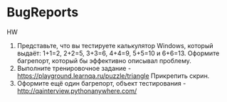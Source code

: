 # BugReports

HW

1. Представьте, что вы тестируете калькулятор Windows, который выдаёт: 1+1=2, 2+2=5, 3+3=6, 4+4=9, 5+5=10 и 6+6=13.
Оформите багрепорт, который бы эффективно описывал проблему.
2. Выполните тренировочное задание - https://playground.learnqa.ru/puzzle/triangle
Прикрепить скрин.
3. Оформите ещё один багрепорт, объект тестирования - http://qainterview.pythonanywhere.com/
